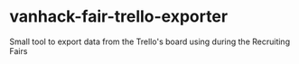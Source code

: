 # vanhack-fair-trello-exporter
Small tool to export data from the Trello's board using during the Recruiting Fairs
